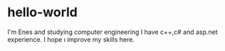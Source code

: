 # hello-world
I'm Enes and studying computer engineering
I have c++,c# and asp.net experience.
I hope ı improve my skills here.
